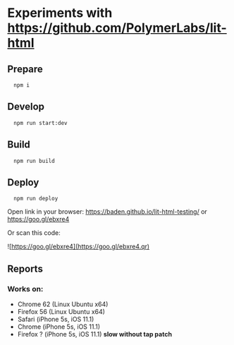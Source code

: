 # Experiments with https://github.com/PolymerLabs/lit-html

## Prepare

```
  npm i
```

## Develop

```
  npm run start:dev
```

## Build
```
  npm run build
```

## Deploy

```
  npm run deploy
```

Open link in your browser:
<https://baden.github.io/lit-html-testing/> or <https://goo.gl/ebxre4>

Or scan this code:

![https://goo.gl/ebxre4](https://goo.gl/ebxre4.qr)

## Reports

### Works on:

* Chrome 62 (Linux Ubuntu x64)
* Firefox 56 (Linux Ubuntu x64)
* Safari (iPhone 5s, iOS 11.1)
* Chrome (iPhone 5s, iOS 11.1)
* Firefox ? (iPhone 5s, iOS 11.1) **slow without tap patch**

